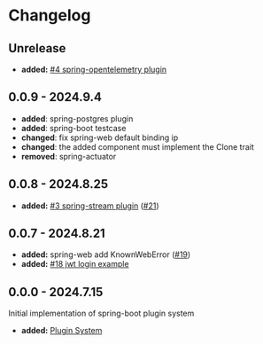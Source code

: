 # Changelog

## Unrelease

- **added:** [#4 spring-opentelemetry plugin](https://github.com/spring-rs/spring-rs/issues/4)

## 0.0.9 - 2024.9.4

- **added**: spring-postgres plugin
- **added**: spring-boot testcase
- **changed**: fix spring-web default binding ip
- **changed**: the added component must implement the Clone trait
- **removed**: spring-actuator

## 0.0.8 - 2024.8.25

- **added:** [#3 spring-stream plugin](https://github.com/spring-rs/spring-rs/issues/3) ([#21])

[#21]: https://github.com/spring-rs/spring-rs/pull/21

## 0.0.7 - 2024.8.21

- **added:** spring-web add KnownWebError ([#19])
- **added:** [#18 jwt login example](https://github.com/spring-rs/spring-rs/issues/18)

[#19]: https://github.com/spring-rs/spring-rs/pull/19

## 0.0.0 - 2024.7.15

Initial implementation of spring-boot plugin system

- **added:** [Plugin System](https://github.com/holmofy/spring-boot/pull/2)
